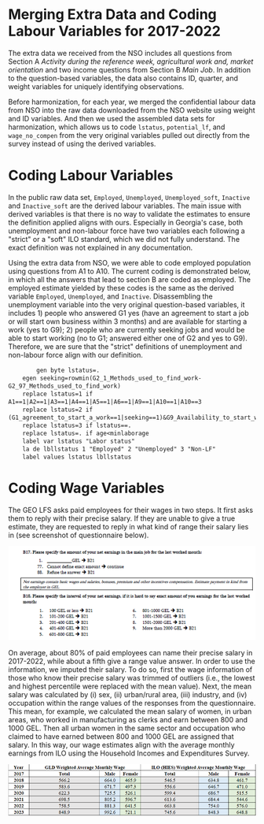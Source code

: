 # Merging Extra Data and Coding Labour Variables for 2017-2022

The extra data we received from the NSO includes all questions from Section A *Activity during the reference week, agricultural work and, market orientation* and two income questions from Section B *Main Job*. In addition to the question-based variables, the data also contains ID, quarter, and weight variables for uniquely identifying observations.  

Before harmonization, for each year, we merged the confidential labour data from NSO into the raw data downloaded from the NSO website using weight and ID variables. And then we used the assembled data sets for harmonization, which allows us to code `lstatus`, `potential_lf`, and `wage_no_compen` from the very original variables pulled out directly from the survey instead of using the derived variables. 
 
# Coding Labour Variables

In the public raw data set, `Employed`, `Unemployed`, `Unemployed_soft`, `Inactive` and `Inactive_soft` are the derived labour variables. The main issue with derived variables is that there is no way to validate the estimates to ensure the definition applied aligns with ours. Especially in Georgia's case, both unemployment and non-labour force have two variables each following a "strict" or a "soft" ILO standard, which we did not fully understand. The exact definition was not explained in any documentation.

Using the extra data from NSO, we were able to code employed population using questions from A1 to A10. The current coding is demonstrated below, in which all the answers that lead to section B are coded as employed. The employed estimate yielded by these codes is the same as the derived variable `Employed`, `Unemployed`, and `Inactive`. Disassembling the unemployment variable into the very original question-based 
variables, it includes 1) people who answered G1 yes (have an agreement to start a job
or will start own business within 3 months) and are available for starting a work (yes to G9);
2) people who are currently seeking jobs and would be able to start working (no to G1; 
answered either one of G2 and yes to G9). Therefore, we are sure that the "strict" definitions of unemployment and non-labour force align with our definition.  

```
        gen byte lstatus=.
	egen seeking=rowmin(G2_1_Methods_used_to_find_work-G2_97_Methods_used_to_find_work)
	replace lstatus=1 if A1==1|A2==1|A3==1|A4==1|A5==1|A6==1|A9==1|A10==1|A10==3
	replace lstatus=2 if (G1_agreement_to_start_a_work==1|seeking==1)&G9_Availability_to_start_working==1
	replace lstatus=3 if lstatus==. 
	replace lstatus=. if age<minlaborage
	label var lstatus "Labor status"
	la de lbllstatus 1 "Employed" 2 "Unemployed" 3 "Non-LF"
	label values lstatus lbllstatus
```

# Coding Wage Variables

The GEO LFS asks paid employees for their wages in two steps. It first asks them to reply with their precise salary. If they are unable to give a true estimate, they are requested to reply in what kind of range their salary lies in (see screenshot of questionnaire below).

![wage_questionnaire](utilities/wage.png)

On average, about 80% of paid employees can name their precise salary in 2017-2022, while about a fifth give a range value answer. In order to use the information, we imputed their salary. To do so, first the wage information of those who know their precise salary was trimmed of outliers (i.e., the lowest and highest percentile were replaced with the mean value). Next, the mean salary was calculated by (i) sex, (ii) urban/rural area, (iii) industry, and (iv) occupation within the range values of the responses from the questionnaire. This mean, for example, we calculated the mean salary of women, in urban areas, who worked in manufacturing as clerks and earn between 800 and 1000 GEL. Then all urban women in the same sector and occupation who claimed to have earned between 800 and 1000 GEL are assigned that salary. In this way, our wage estimates align with the average monthly earnings from ILO using the Household Incomes and Expenditures Survey.    

![wage_estimates](utilities/wage_estimates.png)
